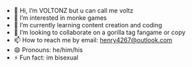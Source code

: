 - 👋 Hi, I’m VOLTONZ but u can call me voltz
- 👀 I’m interested in monke games
- 🌱 I’m currently learning content creation and coding
- 💞️ I’m looking to collaborate on a gorilla tag fangame or copy
- 📫 How to reach me by email: henry4267@outlook.com
- 😄 Pronouns: he/him/his
- ⚡ Fun fact: im bisexual

<!---
VOLTONZONGT/VOLTONZONGT is a ✨ special ✨ repository because its `README.md` (this file) appears on your GitHub profile.
You can click the Preview link to take a look at your changes.
--->
